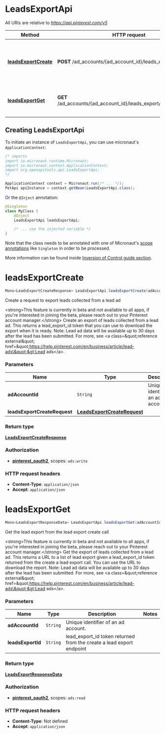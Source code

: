 # LeadsExportApi

All URIs are relative to *https://api.pinterest.com/v5*

| Method | HTTP request | Description |
|------------- | ------------- | -------------|
| [**leadsExportCreate**](LeadsExportApi.md#leadsExportCreate) | **POST** /ad_accounts/{ad_account_id}/leads_export | Create a request to export leads collected from a lead ad |
| [**leadsExportGet**](LeadsExportApi.md#leadsExportGet) | **GET** /ad_accounts/{ad_account_id}/leads_export/{leads_export_id} | Get the lead export from the lead export create call |


## Creating LeadsExportApi

To initiate an instance of `LeadsExportApi`, you can use micronaut's `ApplicationContext`:
```java
/* imports
import io.micronaut.runtime.Micronaut;
import io.micronaut.context.ApplicationContext;
import org.openapitools.api.LeadsExportApi;
*/

ApplicationContext context = Micronaut.run(/* ... */);
PetApi apiInstance = context.getBean(LeadsExportApi.class);
```

Or the `@Inject` annotation:
```java
@Singleton
class MyClass {
    @Inject
    LeadsExportApi leadsExportApi;

    /* ... use the injected variable */
}
```
Note that the class needs to be annotated with one of Micronaut's [scope annotations](https://docs.micronaut.io/latest/guide/#scopes) like `Singleton` in order to be processed.

More information can be found inside [Inversion of Control guide section](https://docs.micronaut.io/latest/guide/#ioc).

<a id="leadsExportCreate"></a>
# **leadsExportCreate**
```java
Mono<LeadsExportCreateResponse> LeadsExportApi.leadsExportCreate(adAccountIdleadsExportCreateRequest)
```

Create a request to export leads collected from a lead ad

&lt;strong&gt;This feature is currently in beta and not available to all apps, if you&#39;re interested in joining the beta, please reach out to your Pinterest account manager.&lt;/strong&gt;  Create an export of leads collected from a lead ad. This returns a lead_export_id  token that you can use to download the export when it is ready.  Note: Lead ad data will be available up to 30 days after the lead has been submitted.  For more, see &lt;a class&#x3D;\&quot;reference external\&quot; href&#x3D;\&quot;https://help.pinterest.com/en/business/article/lead-ads\&quot;&gt;Lead ads&lt;/a&gt;.

### Parameters
| Name | Type | Description  | Notes |
|------------- | ------------- | ------------- | -------------|
| **adAccountId** | `String`| Unique identifier of an ad account. | |
| **leadsExportCreateRequest** | [**LeadsExportCreateRequest**](LeadsExportCreateRequest.md)|  | |


### Return type
[**LeadsExportCreateResponse**](LeadsExportCreateResponse.md)

### Authorization
* **[pinterest_oauth2](auth.md#pinterest_oauth2)**, scopes: `ads:write`

### HTTP request headers
 - **Content-Type**: `application/json`
 - **Accept**: `application/json`

<a id="leadsExportGet"></a>
# **leadsExportGet**
```java
Mono<LeadsExportResponseData> LeadsExportApi.leadsExportGet(adAccountIdleadsExportId)
```

Get the lead export from the lead export create call

&lt;strong&gt;This feature is currently in beta and not available to all apps, if you&#39;re interested in joining the beta, please reach out to your Pinterest account manager.&lt;/strong&gt;  Get the export of leads collected from a lead ad. This returns a URL to a list of lead export given a lead_export_id token returned from the create a lead export call. You can use the URL to download the report.  Note: Lead ad data will be available up to 30 days after the lead has been submitted.  For more, see &lt;a class&#x3D;\&quot;reference external\&quot; href&#x3D;\&quot;https://help.pinterest.com/en/business/article/lead-ads\&quot;&gt;Lead ads&lt;/a&gt;.

### Parameters
| Name | Type | Description  | Notes |
|------------- | ------------- | ------------- | -------------|
| **adAccountId** | `String`| Unique identifier of an ad account. | |
| **leadsExportId** | `String`| lead_export_id token returned from the create a lead export endpoint | |


### Return type
[**LeadsExportResponseData**](LeadsExportResponseData.md)

### Authorization
* **[pinterest_oauth2](auth.md#pinterest_oauth2)**, scopes: `ads:read`

### HTTP request headers
 - **Content-Type**: Not defined
 - **Accept**: `application/json`

